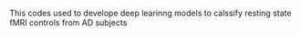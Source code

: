 This codes used to develope deep learinng models to calssify resting state fMRI controls from AD subjects 
